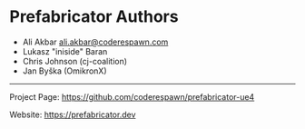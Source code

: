 Prefabricator Authors
=====================

* Ali Akbar <ali.akbar@coderespawn.com>
* Lukasz "iniside" Baran
* Chris Johnson (cj-coalition)
* Jan Byška (OmikronX)
---

Project Page: https://github.com/coderespawn/prefabricator-ue4

Website: https://prefabricator.dev

